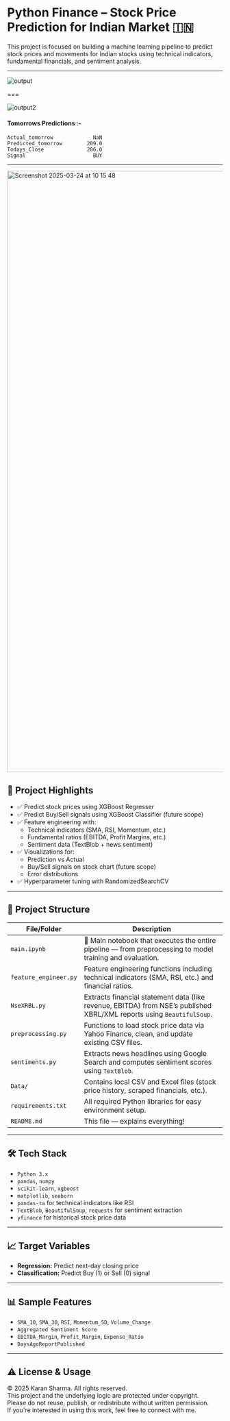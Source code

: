 # Python Finance – Stock Price Prediction for Indian Market 🇮🇳

This project is focused on building a machine learning pipeline to predict stock prices and movements for Indian stocks using technical indicators, fundamental financials, and sentiment analysis.

---

![output](https://github.com/user-attachments/assets/66a4e9f9-6f90-418d-9a44-21a12d4db0b5)

===

![output2](https://github.com/user-attachments/assets/7e6018b6-679d-4b71-94c3-379632b620ca)

#### Tomorrows Predictions :-
    Actual_tomorrow             NaN
    Predicted_tomorrow        209.0
    Todays_Close              206.0
    Signal                      BUY

---

<img width="1404" alt="Screenshot 2025-03-24 at 10 15 48" src="https://github.com/user-attachments/assets/3a398cd3-0775-4446-b0af-df6293a2ebfd" />


## 🚀 Project Highlights

- ✅ Predict stock prices using XGBoost Regresser
- ✅ Predict Buy/Sell signals using XGBoost Classifier (future scope)
- ✅ Feature engineering with:
  - Technical indicators (SMA, RSI, Momentum, etc.)
  - Fundamental ratios (EBITDA, Profit Margins, etc.)
  - Sentiment data (TextBlob + news sentiment)
- ✅ Visualizations for:
  - Prediction vs Actual
  - Buy/Sell signals on stock chart (future scope)
  - Error distributions
- ✅ Hyperparameter tuning with RandomizedSearchCV

---

## 📁 Project Structure

| File/Folder        | Description |
|--------------------|-------------|
| `main.ipynb`       | 🔁 Main notebook that executes the entire pipeline — from preprocessing to model training and evaluation. |
| `feature_engineer.py` | Feature engineering functions including technical indicators (SMA, RSI, etc.) and financial ratios. |
| `NseXRBL.py`       | Extracts financial statement data (like revenue, EBITDA) from NSE’s published XBRL/XML reports using `BeautifulSoup`. |
| `preprocessing.py` | Functions to load stock price data via Yahoo Finance, clean, and update existing CSV files. |
| `sentiments.py`    | Extracts news headlines using Google Search and computes sentiment scores using `TextBlob`. |
| `Data/`            | Contains local CSV and Excel files (stock price history, scraped financials, etc.). |
| `requirements.txt` | All required Python libraries for easy environment setup. |
| `README.md`        | This file — explains everything! |

---

## 🛠️ Tech Stack

- `Python 3.x`
- `pandas`, `numpy`
- `scikit-learn`, `xgboost`
- `matplotlib`, `seaborn`
- `pandas-ta` for technical indicators like RSI
- `TextBlob`, `BeautifulSoup`, `requests` for sentiment extraction
- `yfinance` for historical stock price data

---

## 📈 Target Variables

- **Regression:** Predict next-day closing price
- **Classification:** Predict Buy (1) or Sell (0) signal

---

## 📊 Sample Features

- `SMA_10`, `SMA_30`, `RSI`, `Momentum_5D`, `Volume_Change`
- `Aggregated Sentiment Score`
- `EBITDA_Margin`, `Profit_Margin`, `Expense_Ratio`
- `DaysAgoReportPublished`
   
---

## ⚠️ License & Usage

© 2025 Karan Sharma. All rights reserved.  
This project and the underlying logic are protected under copyright.  
Please do not reuse, publish, or redistribute without written permission.  
If you're interested in using this work, feel free to connect with me.
